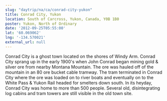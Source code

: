 ```yaml
---
slug: "daytrip/na/ca/conrad-city-yukon"
title: Conrad City, Yukon
location: South of Carcross, Yukon, Canada, Y0B 1B0
poster: Yukon, North of Ordinary
date: '2012-09-25T05:55:00'
lat: '60.069062'
lng: '-134.570021'
external_url: null
---
```


Conrad City is a ghost town located on the shores of Windy Arm.  Conrad City sprang up in  the early 1900's when John Conrad began mining gold &amp; silver ore from nearby Montana Mountain.  The ore was hauled off of the mountain in an 80 ore bucket cable tramway.  The tram terminated in Conrad City where the ore was loaded on to river boats and eventually on to the White Pass &amp; Yukon Rail headed for smelters down south.  In its heyday, Conrad City was home to more than 500 people.  Several old, disintegrating log cabins and tram towers are still visible in the old town site.
